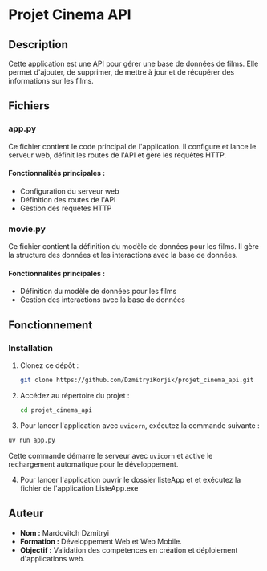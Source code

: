 # Projet Cinema API

## Description

Cette application est une API pour gérer une base de données de films. Elle permet d'ajouter, de supprimer, de mettre à jour et de récupérer des informations sur les films.

## Fichiers

### app.py

Ce fichier contient le code principal de l'application. Il configure et lance le serveur web, définit les routes de l'API et gère les requêtes HTTP.

#### Fonctionnalités principales :

-   Configuration du serveur web
-   Définition des routes de l'API
-   Gestion des requêtes HTTP

### movie.py

Ce fichier contient la définition du modèle de données pour les films. Il gère la structure des données et les interactions avec la base de données.

#### Fonctionnalités principales :

-   Définition du modèle de données pour les films
-   Gestion des interactions avec la base de données

## Fonctionnement

### Installation

1. Clonez ce dépôt :
    ```bash
    git clone https://github.com/DzmitryiKorjik/projet_cinema_api.git
    ```
2. Accédez au répertoire du projet :
    ```bash
    cd projet_cinema_api
    ```
3. Pour lancer l'application avec `uvicorn`, exécutez la commande suivante :

```bash
uv run app.py
```

Cette commande démarre le serveur avec `uvicorn` et active le rechargement automatique pour le développement.

4. Pour lancer l'application ouvrir le dossier listeApp et et exécutez la fichier de l'application ListeApp.exe

## Auteur

-   **Nom :** Mardovitch Dzmitryi
-   **Formation :** Développement Web et Web Mobile.
-   **Objectif :** Validation des compétences en création et déploiement d'applications web.
